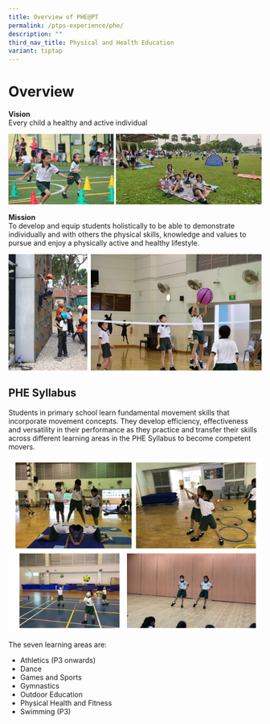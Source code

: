 ```yaml
---
title: Overview of PHE@PT
permalink: /ptps-experience/phe/
description: ""
third_nav_title: Physical and Health Education
variant: tiptap
---
```

# Overview


**Vision**<br>Every child a healthy and active individual

![](/images/PTPS%20Experience/Physical%20and%20Health%20Education/phe1.jpg)

**Mission**<br>To develop and equip students holistically to be able to demonstrate individually and with others the physical skills, knowledge and values to pursue and enjoy a physically active and healthy lifestyle.

![](/images/PTPS%20Experience/Physical%20and%20Health%20Education/phe2.jpg)


## PHE Syllabus


Students in primary school learn fundamental movement skills that incorporate movement concepts. They develop efficiency, effectiveness and versatility in their performance as they practice and transfer their skills across different learning areas in the PHE Syllabus to become competent movers.

![](/images/PTPS%20Experience/Physical%20and%20Health%20Education/phe%20syllabus.png)

The seven learning areas are:

*   Athletics (P3 onwards)
*   Dance
*   Games and Sports
*   Gymnastics
*   Outdoor Education
*   Physical Health and Fitness
*   Swimming (P3)